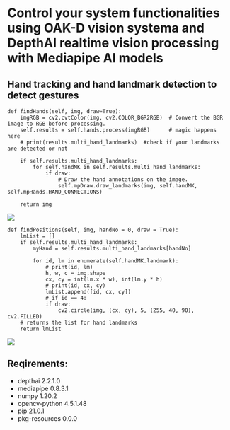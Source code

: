 # Control your system functionalities using OAK-D vision systema and DepthAI realtime vision processing with Mediapipe AI models

## Hand tracking and hand landmark detection to detect gestures

    def findHands(self, img, draw=True):
        imgRGB = cv2.cvtColor(img, cv2.COLOR_BGR2RGB)  # Convert the BGR image to RGB before processing.
        self.results = self.hands.process(imgRGB)      # magic happens here
        # print(results.multi_hand_landmarks)  #check if your landmarks are detected or not

        if self.results.multi_hand_landmarks:
            for self.handMK in self.results.multi_hand_landmarks:            
                if draw:
                    # Draw the hand annotations on the image.
                    self.mpDraw.draw_landmarks(img, self.handMK, self.mpHands.HAND_CONNECTIONS)

        return img
        
<img src="https://google.github.io/mediapipe/images/mobile/hand_crops.png">
        
    def findPositions(self, img, handNo = 0, draw = True):
        lmList = []
        if self.results.multi_hand_landmarks:
            myHand = self.results.multi_hand_landmarks[handNo]

            for id, lm in enumerate(self.handMK.landmark):
                # print(id, lm)
                h, w, c = img.shape
                cx, cy = int(lm.x * w), int(lm.y * h)
                # print(id, cx, cy)
                lmList.append([id, cx, cy])
                # if id == 4:
                if draw:
                    cv2.circle(img, (cx, cy), 5, (255, 40, 90), cv2.FILLED)
        # returns the list for hand landmarks
        return lmList

<img src="https://google.github.io/mediapipe/images/mobile/hand_landmarks.png">


## Reqirements:

- depthai	2.2.1.0
- mediapipe	0.8.3.1
- numpy	1.20.2
- opencv-python	4.5.1.48
- pip	21.0.1
- pkg-resources	0.0.0	
